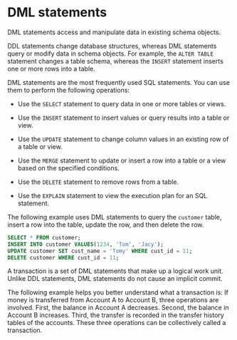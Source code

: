 # DML statements

DML statements access and manipulate data in existing schema objects.

DDL statements change database structures, whereas DML statements query or modify data in schema objects. For example, the `ALTER TABLE` statement changes a table schema, whereas the `INSERT` statement inserts one or more rows into a table.

DML statements are the most frequently used SQL statements. You can use them to perform the following operations:

* Use the `SELECT` statement to query data in one or more tables or views.

* Use the `INSERT` statement to insert values or query results into a table or view.

* Use the `UPDATE` statement to change column values in an existing row of a table or view.

* Use the `MERGE` statement to update or insert a row into a table or a view based on the specified conditions.

* Use the `DELETE` statement to remove rows from a table.

* Use the `EXPLAIN` statement to view the execution plan for an SQL statement.

The following example uses DML statements to query the `customer` table, insert a row into the table, update the row, and then delete the row.

```sql
SELECT * FROM customer;
INSERT INTO customer VALUES(1234, 'Tom', 'Jacy');
UPDATE customer SET cust_name = 'Tomy' WHERE cust_id = 11;
DELETE customer WHERE cust_id = 11;
```

A transaction is a set of DML statements that make up a logical work unit. Unlike DDL statements, DML statements do not cause an implicit commit.

The following example helps you better understand what a transaction is: If money is transferred from Account A to Account B, three operations are involved. First, the balance in Account A decreases. Second, the balance in Account B increases. Third, the transfer is recorded in the transfer history tables of the accounts. These three operations can be collectively called a transaction.
